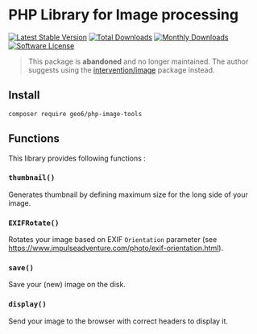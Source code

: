 # PHP Library for Image processing

[![Latest Stable Version](https://poser.pugx.org/geo6/php-image-tools/v/stable)](https://packagist.org/packages/geo6/php-image-tools)
[![Total Downloads](https://poser.pugx.org/geo6/php-image-tools/downloads)](https://packagist.org/packages/geo6/php-image-tools)
[![Monthly Downloads](https://poser.pugx.org/geo6/php-image-tools/d/monthly.png)](https://packagist.org/packages/geo6/php-image-tools)
[![Software License](https://img.shields.io/badge/license-GPL--3.0-brightgreen.svg)](LICENSE)

> This package is **abandoned** and no longer maintained. The author suggests using the [intervention/image](https://packagist.org/packages/intervention/image) package instead. 

## Install

```shell
composer require geo6/php-image-tools
```

## Functions

This library provides following functions :

### `thumbnail()`

Generates thumbnail by defining maximum size for the long side of your image.

### `EXIFRotate()`

Rotates your image based on EXIF `Orientation` parameter (see <https://www.impulseadventure.com/photo/exif-orientation.html>).

### `save()`

Save your (new) image on the disk.

### `display()`

Send your image to the browser with correct headers to display it.

